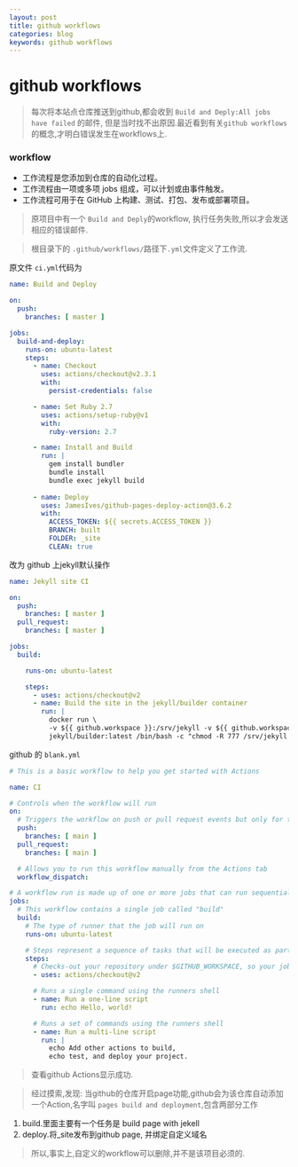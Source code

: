 ```yaml
---
layout: post
title: github workflows
categories: blog
keywords: github workflows
---
```


# github workflows

> 每次将本站点仓库推送到github,都会收到  `Build and Deply:All jobs have failed` 的邮件,
> 但是当时找不出原因.最近看到有关`github workflows`的概念,才明白错误发生在workflows上.

### workflow
* 工作流程是您添加到仓库的自动化过程。
* 工作流程由一项或多项 jobs 组成，可以计划或由事件触发。
* 工作流程可用于在 GitHub 上构建、测试、打包、发布或部署项目。

> 原项目中有一个 `Build and Deply`的workflow, 执行任务失败,所以才会发送相应的错误邮件.

> 根目录下的 `.github/workflows/`路径下`.yml`文件定义了工作流.

原文件 `ci.yml`代码为

```yaml
name: Build and Deploy

on:
  push:
    branches: [ master ]

jobs:
  build-and-deploy:
    runs-on: ubuntu-latest
    steps:
      - name: Checkout
        uses: actions/checkout@v2.3.1
        with: 
          persist-credentials: false

      - name: Set Ruby 2.7
        uses: actions/setup-ruby@v1
        with:
          ruby-version: 2.7

      - name: Install and Build
        run: |
          gem install bundler
          bundle install
          bundle exec jekyll build
        
      - name: Deploy
        uses: JamesIves/github-pages-deploy-action@3.6.2
        with:
          ACCESS_TOKEN: ${{ secrets.ACCESS_TOKEN }}
          BRANCH: built
          FOLDER: _site
          CLEAN: true

```
改为 github 上jekyll默认操作

```yaml
name: Jekyll site CI

on:
  push:
    branches: [ master ]
  pull_request:
    branches: [ master ]

jobs:
  build:

    runs-on: ubuntu-latest

    steps:
      - uses: actions/checkout@v2
      - name: Build the site in the jekyll/builder container
        run: |
          docker run \
          -v ${{ github.workspace }}:/srv/jekyll -v ${{ github.workspace }}/_site:/srv/jekyll/_site \
          jekyll/builder:latest /bin/bash -c "chmod -R 777 /srv/jekyll && jekyll build --future"

```
github 的 `blank.yml`

```yaml
# This is a basic workflow to help you get started with Actions

name: CI

# Controls when the workflow will run
on:
  # Triggers the workflow on push or pull request events but only for the main branch
  push:
    branches: [ main ]
  pull_request:
    branches: [ main ]

  # Allows you to run this workflow manually from the Actions tab
  workflow_dispatch:

# A workflow run is made up of one or more jobs that can run sequentially or in parallel
jobs:
  # This workflow contains a single job called "build"
  build:
    # The type of runner that the job will run on
    runs-on: ubuntu-latest

    # Steps represent a sequence of tasks that will be executed as part of the job
    steps:
      # Checks-out your repository under $GITHUB_WORKSPACE, so your job can access it
      - uses: actions/checkout@v2

      # Runs a single command using the runners shell
      - name: Run a one-line script
        run: echo Hello, world!

      # Runs a set of commands using the runners shell
      - name: Run a multi-line script
        run: |
          echo Add other actions to build,
          echo test, and deploy your project.

```

> 查看github Actions显示成功.

> 经过摸索,发现: 当github的仓库开启page功能,github会为该仓库自动添加一个Action,名字叫
> `pages build and deployment`,包含两部分工作

1. build.里面主要有一个任务是 build page with jekell
2. deploy.将_site发布到github page, 并绑定自定义域名

> 所以,事实上,自定义的workflow可以删除,并不是该项目必须的.
